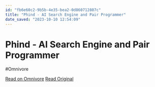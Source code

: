 ```yaml
---
id: "fb6e60c2-9b5b-4e35-bea2-0d860712807c"
title: "Phind - AI Search Engine and Pair Programmer"
date_saved: "2023-10-10 12:54:09"
---
```


# Phind - AI Search Engine and Pair Programmer
#Omnivore

[Read on Omnivore](https://omnivore.app/me/phind-ai-search-engine-and-pair-programmer-18b196fcfdd)
[Read Original](https://www.phind.com/blog/code-llama-beats-gpt4)

